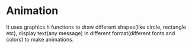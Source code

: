# Animation
It uses graphics.h functions to draw different shapes(like circle, rectangle etc), display text(any message) in different format(different fonts and colors) to make animations.
